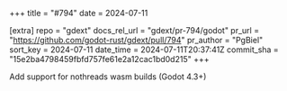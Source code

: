 +++
title = "#794"
date = 2024-07-11

[extra]
repo = "gdext"
docs_rel_url = "gdext/pr-794/godot"
pr_url = "https://github.com/godot-rust/gdext/pull/794"
pr_author = "PgBiel"
sort_key = 2024-07-11
date_time = 2024-07-11T20:37:41Z
commit_sha = "15e2ba4798459fbfd757fe61e2a12cac1bd0d215"
+++

Add support for nothreads wasm builds (Godot 4.3+)
